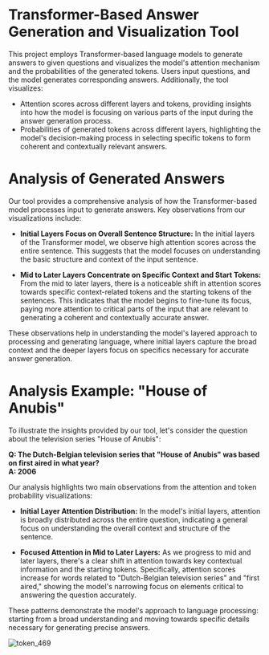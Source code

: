 # Transformer-Based Answer Generation and Visualization Tool

This project employs Transformer-based language models to generate answers to given questions and visualizes the model's attention mechanism and the probabilities of the generated tokens. Users input questions, and the model generates corresponding answers. Additionally, the tool visualizes:
- Attention scores across different layers and tokens, providing insights into how the model is focusing on various parts of the input during the answer generation process.
- Probabilities of generated tokens across different layers, highlighting the model's decision-making process in selecting specific tokens to form coherent and contextually relevant answers.

# Analysis of Generated Answers

Our tool provides a comprehensive analysis of how the Transformer-based model processes input to generate answers. Key observations from our visualizations include:

- **Initial Layers Focus on Overall Sentence Structure:** In the initial layers of the Transformer model, we observe high attention scores across the entire sentence. This suggests that the model focuses on understanding the basic structure and context of the input sentence.

- **Mid to Later Layers Concentrate on Specific Context and Start Tokens:** From the mid to later layers, there is a noticeable shift in attention scores towards specific context-related tokens and the starting tokens of the sentences. This indicates that the model begins to fine-tune its focus, paying more attention to critical parts of the input that are relevant to generating a coherent and contextually accurate answer.

These observations help in understanding the model's layered approach to processing and generating language, where initial layers capture the broad context and the deeper layers focus on specifics necessary for accurate answer generation.


# Analysis Example: "House of Anubis"

To illustrate the insights provided by our tool, let's consider the question about the television series "House of Anubis":

**Q: The Dutch-Belgian television series that "House of Anubis" was based on first aired in what year?**  
**A: 2006**

Our analysis highlights two main observations from the attention and token probability visualizations:

- **Initial Layer Attention Distribution:** In the model's initial layers, attention is broadly distributed across the entire question, indicating a general focus on understanding the overall context and structure of the sentence.

- **Focused Attention in Mid to Later Layers:** As we progress to mid and later layers, there's a clear shift in attention towards key contextual information and the starting tokens. Specifically, attention scores increase for words related to "Dutch-Belgian television series" and "first aired," showing the model's narrowing focus on elements critical to answering the question accurately.

These patterns demonstrate the model's approach to language processing: starting from a broad understanding and moving towards specific details necessary for generating precise answers.

![token_469](https://github.com/YEonleo/Plot_Decoder_attention/assets/90837906/7cc31b0a-4ea7-4ac8-b39d-25f4a0d7553d)
